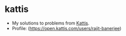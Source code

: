 # kattis
* My solutions to problems from [Kattis](https://open.kattis.com/).
* Profile: (https://open.kattis.com/users/rajit-banerjee) 
